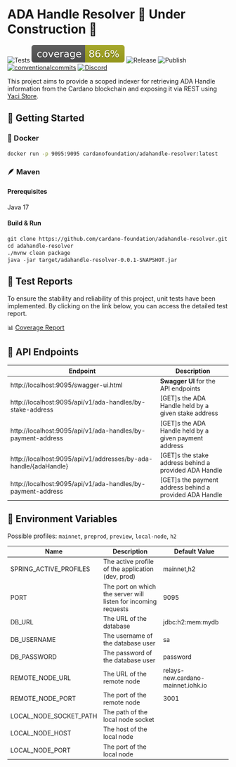 # ADA Handle Resolver 🚧️ Under Construction 🚧️

<p align="left">
<img alt="Tests" src="https://github.com/cardano-foundation/adahandle-resolver/actions/workflows/tests.yaml/badge.svg?branch=main" />
<img alt="Coverage" src="https://github.com/cardano-foundation/adahandle-resolver/blob/gh-pages/badges/jacoco.svg?raw=true" />
<img alt="Release" src="https://github.com/cardano-foundation/adahandle-resolver/actions/workflows/release.yaml/badge.svg?branch=main" />
<img alt="Publish" src="https://github.com/cardano-foundation/adahandle-resolver/actions/workflows/publish.yaml/badge.svg?branch=main" />
<a href="https://conventionalcommits.org"><img alt="conventionalcommits" src="https://img.shields.io/badge/Conventional%20Commits-1.0.0-%23FE5196?logo=conventionalcommits" /></a>
<a href="https://discord.gg/4WVNHgQ7bP"><img alt="Discord" src="https://img.shields.io/discord/1022471509173882950"></a>
</p>

This project aims to provide a scoped indexer for retrieving ADA Handle information from the Cardano blockchain and exposing it via REST using [Yaci Store](https://github.com/bloxbean/yaci-store).

## 🚀 Getting Started

### 🐳 Docker

```zsh
docker run -p 9095:9095 cardanofoundation/adahandle-resolver:latest
```

### 🪶 Maven 

#### Prerequisites

Java 17

#### Build & Run

```
git clone https://github.com/cardano-foundation/adahandle-resolver.git
cd adahandle-resolver
./mvnw clean package
java -jar target/adahandle-resolver-0.0.1-SNAPSHOT.jar
```

## 🧪 Test Reports

To ensure the stability and reliability of this project, unit tests have been implemented. By clicking on the link below, you can access the detailed test report.

📊 [Coverage Report](https://cardano-foundation.github.io/adahandle-resolver/coverage-report/)


## 🤖 API Endpoints

| Endpoint                                                         | Description                                             |
|------------------------------------------------------------------|---------------------------------------------------------|
| http://localhost:9095/swagger-ui.html                            | **Swagger UI** for the API endpoints                    |
| http://localhost:9095/api/v1/ada-handles/by-stake-address        | [GET]s the ADA Handle held by a given stake address     |
| http://localhost:9095/api/v1/ada-handles/by-payment-address      | [GET]s the ADA Handle held by a given payment address   |
| http://localhost:9095/api/v1/addresses/by-ada-handle/{adaHandle} | [GET]s the stake address behind a provided ADA Handle   |
| http://localhost:9095/api/v1/ada-handles/by-payment-address      | [GET]s the payment address behind a provided ADA Handle |

## 🌱 Environment Variables

Possible profiles: `mainnet`, `preprod`, `preview`, `local-node`, `h2`

| Name                   | Description                                                    | Default Value                      |
|------------------------|----------------------------------------------------------------|------------------------------------|
| SPRING_ACTIVE_PROFILES | The active profile of the application (dev, prod)              | mainnet,h2                         |
| PORT                   | The port on which the server will listen for incoming requests | 9095                               |
| DB_URL                 | The URL of the database                                        | jdbc:h2:mem:mydb                   |
| DB_USERNAME            | The username of the database user                              | sa                                 |
| DB_PASSWORD            | The password of the database user                              | password                           |
| REMOTE_NODE_URL        | The URL of the remote node                                     | relays-new.cardano-mainnet.iohk.io |
| REMOTE_NODE_PORT       | The port of the remote node                                    | 3001                               |
| LOCAL_NODE_SOCKET_PATH | The path of the local node socket                              | <No default value>                 |
| LOCAL_NODE_HOST        | The host of the local node                                     | <No default value>                 |
| LOCAL_NODE_PORT        | The port of the local node                                     | <No default value>                 |